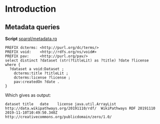 # Introduction

## Metadata queries

**Script** [sparql/metadata.rq](sparql/metadata.code.md)
```sparql
PREFIX dcterms: <http://purl.org/dc/terms/>
PREFIX void:    <http://rdfs.org/ns/void#>
PREFIX pav:     <http://purl.org/pav/>
select distinct ?dataset (str(?titleLit) as ?title) ?date ?license where {
  ?dataset a void:Dataset ;
    dcterms:title ?titleLit ;
    dcterms:license ?license ;
    pav:createdOn ?date .
}
```

Which gives as output:

```tsv
dataset	title	date	license	java.util.ArrayList
http://data.wikipathways.org/20191110/rdf/	WikiPathways RDF 20191110	2019-11-10T10:49:50.340Z	http://creativecommons.org/publicdomain/zero/1.0/	
```
